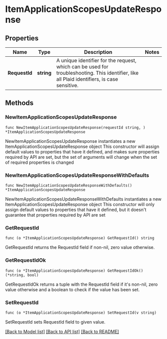 # ItemApplicationScopesUpdateResponse

## Properties

Name | Type | Description | Notes
------------ | ------------- | ------------- | -------------
**RequestId** | **string** | A unique identifier for the request, which can be used for troubleshooting. This identifier, like all Plaid identifiers, is case sensitive. | 

## Methods

### NewItemApplicationScopesUpdateResponse

`func NewItemApplicationScopesUpdateResponse(requestId string, ) *ItemApplicationScopesUpdateResponse`

NewItemApplicationScopesUpdateResponse instantiates a new ItemApplicationScopesUpdateResponse object
This constructor will assign default values to properties that have it defined,
and makes sure properties required by API are set, but the set of arguments
will change when the set of required properties is changed

### NewItemApplicationScopesUpdateResponseWithDefaults

`func NewItemApplicationScopesUpdateResponseWithDefaults() *ItemApplicationScopesUpdateResponse`

NewItemApplicationScopesUpdateResponseWithDefaults instantiates a new ItemApplicationScopesUpdateResponse object
This constructor will only assign default values to properties that have it defined,
but it doesn't guarantee that properties required by API are set

### GetRequestId

`func (o *ItemApplicationScopesUpdateResponse) GetRequestId() string`

GetRequestId returns the RequestId field if non-nil, zero value otherwise.

### GetRequestIdOk

`func (o *ItemApplicationScopesUpdateResponse) GetRequestIdOk() (*string, bool)`

GetRequestIdOk returns a tuple with the RequestId field if it's non-nil, zero value otherwise
and a boolean to check if the value has been set.

### SetRequestId

`func (o *ItemApplicationScopesUpdateResponse) SetRequestId(v string)`

SetRequestId sets RequestId field to given value.



[[Back to Model list]](../README.md#documentation-for-models) [[Back to API list]](../README.md#documentation-for-api-endpoints) [[Back to README]](../README.md)


